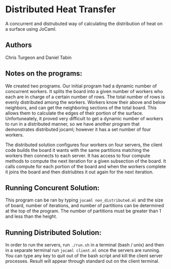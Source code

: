 # Distributed Heat Transfer

A concurrent and distrubuted way of calculating the distribution of heat on a surface using JoCaml.

## Authors
Chris Turgeon and Daniel Tabin

## Notes on the programs:
We created two programs.  Our initial program had a dynamic number of concurrent workers.  It splits the board into a given number of workers who each are in charge of a certain number of rows.  The total number of rows is evenly distributed among the workers.  Workers know their above and below neighbors, and can get the neighboring sections of the total board.  This allows them to calculate the edges of their portion of the surface.  Unfortuneately, it proved very difficult to get a dynamic number of workers to run in a distributed manner, so we have another program that demonstrates distributed jocaml; however it has a set number of four workers. 

The distributed solution configures four workers on four servers, the client code builds the board it wants with the same partitions matching the workers then connects to each server. It has access to four compute methods to compute the next iteration for a given subsection of the board. It calls compute for each portion of the board and when the workers complete it joins the board and then distriubtes it out again for the next iteration. 

## Running Concurent Solution:
This program can be ran by typing `jocaml non_distributed.ml` and the size of board, number of iterations, and number of partitions can be determined at the top of the program.  The number of partitions must be greater than 1 and less than the height.

## Running Distributed Solution:
In order to run the servers, run ```./run.sh``` in a terminal (bash / unix) and then in a separate terminal run ```jocaml client.ml``` once the servers are running. You can type any key to quit out of the bash script and kill the client server processes. Result will appear through standard out on the client terminal. 
